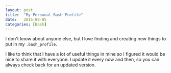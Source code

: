 ```yaml
---
layout: post
title:  "My Personal Bash Profile"
date:   2015-08-05
categories: [Bash]
---
```


I don't know about anyone else, but I love finding and creating new things to put in my `.bash_profile`.

I like to think that I have a lot of useful things in mine so I figured it would be nice to share it with everyone. I update it every now and then, so you can always check back for an updated version.

<script src="https://gist.github.com/kjbrum/77b7af04191267b053e9.js"></script>
